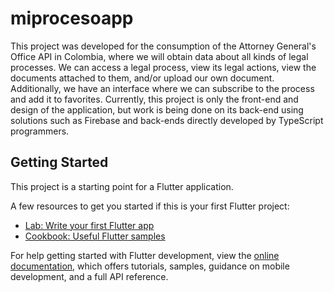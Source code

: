 # miprocesoapp
This project was developed for the consumption of the Attorney General's Office API in Colombia, where we will obtain data about all kinds of legal processes. We can access a legal process, view its legal actions, view the documents attached to them, and/or upload our own document. Additionally, we have an interface where we can subscribe to the process and add it to favorites. Currently, this project is only the front-end and design of the application, but work is being done on its back-end using solutions such as Firebase and back-ends directly developed by TypeScript programmers.

## Getting Started

This project is a starting point for a Flutter application.

A few resources to get you started if this is your first Flutter project:

- [Lab: Write your first Flutter app](https://docs.flutter.dev/get-started/codelab)
- [Cookbook: Useful Flutter samples](https://docs.flutter.dev/cookbook)

For help getting started with Flutter development, view the
[online documentation](https://docs.flutter.dev/), which offers tutorials,
samples, guidance on mobile development, and a full API reference.

